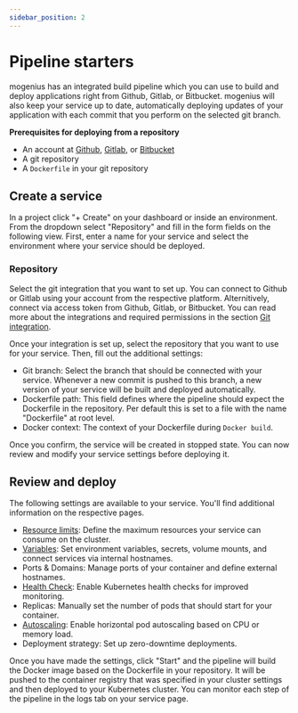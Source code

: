 ```yaml
---
sidebar_position: 2
---
```


# Pipeline starters

mogenius has an integrated build pipeline which you can use to build and deploy applications right from Github, Gitlab, or Bitbucket. mogenius will also keep your service up to date, automatically deploying updates of your application with each commit that you perform on the selected git branch.

**Prerequisites for deploying from a repository**
- An account at [Github](https://github.com), [Gitlab](https://gitlab.com), or [Bitbucket](https://bitbucket.com)
- A git repository
- A `Dockerfile` in your git repository

## Create a service
In a project click "+ Create" on your dashboard or inside an environment. From the dropdown select "Repository" and fill in the form fields on the following view. First, enter a name for your service and select the environment where your service should be deployed.

### Repository
Select the git integration that you want to set up. You can connect to Github or Gitlab using your account from the respective platform. Alternitively, connect via access token from Github, Gitlab, or Bitbucket. You can read more about the integrations and required permissions in the section [Git integration](../development/git-integration.md).

Once your integration is set up, select the repository that you want to use for your service. Then, fill out the additional settings:
- Git branch: Select the branch that should be connected with your service. Whenever a new commit is pushed to this branch, a new version of your service will be built and deployed automatically.
- Dockerfile path: This field defines where the pipeline should expect the Dockerfile in the repository. Per default this is set to a file with the name "Dockerfile" at root level.
- Docker context: The context of your Dockerfile during `Docker build`.

Once you confirm, the service will be created in stopped state. You can now review and modify your service settings before deploying it.

## Review and deploy

The following settings are available to your service. You'll find additional information on the respective pages.
- [Resource limits](../development/resources.md): Define the maximum resources your service can consume on the cluster.
- [Variables](../development/environment-variables.md): Set environment variables, secrets, volume mounts, and connect services via internal hostnames.
- Ports & Domains: Manage ports of your container and define external hostnames.
- [Health Check](../development/health-checks.md): Enable Kubernetes health checks for improved monitoring.
- Replicas: Manually set the number of pods that should start for your container.
- [Autoscaling](../development/autoscaling.md): Enable horizontal pod autoscaling based on CPU or memory load.
- Deployment strategy: Set up zero-downtime deployments.

Once you have made the settings, click "Start" and the pipeline will build the Docker image based on the Dockerfile in your repository. It will be pushed to the container registry that was specified in your cluster settings and then deployed to your Kubernetes cluster. You can monitor each step of the pipeline in the logs tab on your service page.